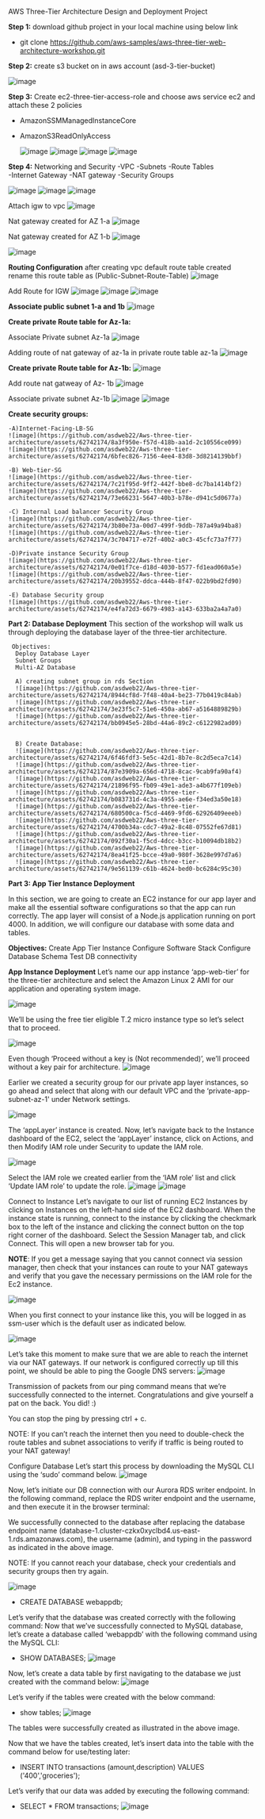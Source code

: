 AWS Three-Tier Architecture Design and Deployment Project

**Step 1:**  download github project in your local machine using below link
 - git clone https://github.com/aws-samples/aws-three-tier-web-architecture-workshop.git

**Step 2:**  create s3 bucket on in aws account (asd-3-tier-bucket)

![image](https://github.com/asdweb22/Aws-three-tier-architecture/assets/62742174/9d7a02c0-3e74-4354-bccc-9f2a2aeffcf0)

**Step 3:**  Create ec2-three-tier-access-role and choose aws service ec2 and attach these 2 policies 
 - AmazonSSMManagedInstanceCore
 - AmazonS3ReadOnlyAccess

   ![image](https://github.com/asdweb22/Aws-three-tier-architecture/assets/62742174/4058f198-f9ae-4ecd-859e-7ac7c328caa9)
   ![image](https://github.com/asdweb22/Aws-three-tier-architecture/assets/62742174/0a028323-ff61-469f-a272-02e5841d1357)
   ![image](https://github.com/asdweb22/Aws-three-tier-architecture/assets/62742174/1a8e8bd7-46b9-4938-b936-b29109835815)
   ![image](https://github.com/asdweb22/Aws-three-tier-architecture/assets/62742174/2b840953-2583-41ef-9208-18b21a71dbab)


**Step 4:**  Networking and Security
  -VPC
  -Subnets
  -Route Tables  
  -Internet Gateway
  -NAT gateway
  -Security Groups
  
  ![image](https://github.com/asdweb22/Aws-three-tier-architecture/assets/62742174/c49f537e-73b7-4587-8ebe-5a077b8c246d)
  ![image](https://github.com/asdweb22/Aws-three-tier-architecture/assets/62742174/14d63e69-fa9c-4828-b93c-0424e63d709a)
  ![image](https://github.com/asdweb22/Aws-three-tier-architecture/assets/62742174/7ca1fb7e-2f92-42f4-b1f5-6a1ebe96d1d1)
  
  Attach igw to vpc
  ![image](https://github.com/asdweb22/Aws-three-tier-architecture/assets/62742174/6a5df2f5-5ca3-41cb-9fa9-16cb1f87b4f3)


  Nat gateway created for AZ 1-a
  ![image](https://github.com/asdweb22/Aws-three-tier-architecture/assets/62742174/636032c9-fa24-4e29-b3b7-b6765ad0107d)

  Nat gateway created for AZ 1-b
  ![image](https://github.com/asdweb22/Aws-three-tier-architecture/assets/62742174/ef03b97d-fc39-4f40-acb8-b3eb15934ff3)

  ![image](https://github.com/asdweb22/Aws-three-tier-architecture/assets/62742174/e43a250f-c3f5-4f1d-abbb-0fd61270ee9c)

**Routing Configuration**
after creating vpc default route table created rename this route table as (Public-Subnet-Route-Table)
![image](https://github.com/asdweb22/Aws-three-tier-architecture/assets/62742174/31793e1d-845e-42c0-a290-d4ccb1690f63)

Add Route for IGW
![image](https://github.com/asdweb22/Aws-three-tier-architecture/assets/62742174/93c22aea-c884-4730-919b-030cd889bedb)
![image](https://github.com/asdweb22/Aws-three-tier-architecture/assets/62742174/dd85b665-81ee-46a6-a04e-496bf8d4bcac)
![image](https://github.com/asdweb22/Aws-three-tier-architecture/assets/62742174/b7dd23b0-37f3-400b-98c2-b1c8b55fb1a0)

**Associate public subnet 1-a and 1b**
![image](https://github.com/asdweb22/Aws-three-tier-architecture/assets/62742174/db5f1d56-39d1-43e4-8664-70f631bd6c47)


**Create private Route table for Az-1a:**

Associate Private subnet Az-1a
![image](https://github.com/asdweb22/Aws-three-tier-architecture/assets/62742174/4ec4fc44-22f4-4618-a45f-19ac9dc7d86b)


Adding route of nat gateway of az-1a in private route table az-1a
![image](https://github.com/asdweb22/Aws-three-tier-architecture/assets/62742174/0563247c-0825-47a6-9d94-f77748d440bc)


**Create private Route table for Az-1b:**
![image](https://github.com/asdweb22/Aws-three-tier-architecture/assets/62742174/45ae251c-bfff-419d-a94b-be921a16d7a7)

Add route nat gatweay of Az- 1b
![image](https://github.com/asdweb22/Aws-three-tier-architecture/assets/62742174/cd8c3f61-f4ec-43b9-8016-5efb12eb2a29)

Associate private subnet Az-1b
![image](https://github.com/asdweb22/Aws-three-tier-architecture/assets/62742174/0f8e5c86-0a8f-4268-a7c8-4170242504ae)
![image](https://github.com/asdweb22/Aws-three-tier-architecture/assets/62742174/8e18f63a-e6d8-4cb9-9033-d5a99216720c)


**Create security groups:**

    -A)Internet-Facing-LB-SG
    ![image](https://github.com/asdweb22/Aws-three-tier-architecture/assets/62742174/8a3f950e-f57d-418b-aa1d-2c10556ce099)
    ![image](https://github.com/asdweb22/Aws-three-tier-architecture/assets/62742174/6bfec826-7156-4ee4-83d8-3d8214139bbf)

    -B) Web-tier-SG
    ![image](https://github.com/asdweb22/Aws-three-tier-architecture/assets/62742174/7c21f95d-9ff2-442f-bbe8-dc7ba1414bf2)
    ![image](https://github.com/asdweb22/Aws-three-tier-architecture/assets/62742174/73e66231-5647-40b3-b78e-d941c5d0677a)

    -C) Internal Load balancer Security Group
    ![image](https://github.com/asdweb22/Aws-three-tier-architecture/assets/62742174/3b80e73a-00d7-499f-9ddb-787a49a94ba8)
    ![image](https://github.com/asdweb22/Aws-three-tier-architecture/assets/62742174/3c704717-e72f-40b2-a0c3-45cfc73a7f77)

    -D)Private instance Security Group
    ![image](https://github.com/asdweb22/Aws-three-tier-architecture/assets/62742174/0e01f7ce-d18d-4030-b577-fd1ead060a5e)
    ![image](https://github.com/asdweb22/Aws-three-tier-architecture/assets/62742174/20b39552-ddca-444b-8f47-022b9bd2fd90)

    -E) Database Security group
    ![image](https://github.com/asdweb22/Aws-three-tier-architecture/assets/62742174/e4fa72d3-6679-4983-a143-633ba2a4a7a0)

**Part 2: Database Deployment**
     This section of the workshop will walk us through deploying the database layer of the three-tier architecture.

     Objectives:
      Deploy Database Layer
      Subnet Groups
      Multi-AZ Database

      A) creating subnet group in rds Section
      ![image](https://github.com/asdweb22/Aws-three-tier-architecture/assets/62742174/8944cf8d-7f48-40a4-be23-77b0419c84ab)
      ![image](https://github.com/asdweb22/Aws-three-tier-architecture/assets/62742174/3e23f5c7-51e6-450a-ab67-a5164889829b)
      ![image](https://github.com/asdweb22/Aws-three-tier-architecture/assets/62742174/bb0945e5-28bd-44a6-89c2-c6122982ad09)


      B) Create Database: 
      ![image](https://github.com/asdweb22/Aws-three-tier-architecture/assets/62742174/6f46fdf3-5e5c-42d1-8b7e-8c2d5eca7c14)
      ![image](https://github.com/asdweb22/Aws-three-tier-architecture/assets/62742174/87e3909a-656d-4718-8cac-9cab9fa90af4)
      ![image](https://github.com/asdweb22/Aws-three-tier-architecture/assets/62742174/21896f95-fb09-49e1-ade3-a4b677f109eb)
      ![image](https://github.com/asdweb22/Aws-three-tier-architecture/assets/62742174/b083731d-4c3a-4955-ae6e-f34ed3a50e18)
      ![image](https://github.com/asdweb22/Aws-three-tier-architecture/assets/62742174/680500ca-f5cd-4469-9fd6-62926409eeeb)
      ![image](https://github.com/asdweb22/Aws-three-tier-architecture/assets/62742174/4700b34a-cdc7-49a2-8c48-07552fe67d81)
      ![image](https://github.com/asdweb22/Aws-three-tier-architecture/assets/62742174/092f30a1-f5cd-4dcc-b3cc-b10094db18b2)
      ![image](https://github.com/asdweb22/Aws-three-tier-architecture/assets/62742174/8ea41f25-bcce-49a0-980f-3628e997d7a6)
      ![image](https://github.com/asdweb22/Aws-three-tier-architecture/assets/62742174/9e561139-c61b-4624-bed0-bc6284c95c30)

**Part 3: App Tier Instance Deployment**

In this section, we are going to create an EC2 instance for our app layer and make all the essential software configurations so that the app can run correctly. The app layer will consist of a Node.js application running on port 4000. In addition, we will configure our database with some data and tables.

**Objectives:**
Create App Tier Instance
Configure Software Stack
Configure Database Schema
Test DB connectivity


**App Instance Deployment** 
Let’s name our app instance ‘app-web-tier’ for the three-tier architecture and select the Amazon Linux 2 AMI for our application and operating system image.

![image](https://github.com/asdweb22/Aws-three-tier-architecture/assets/62742174/46c7c96f-e74b-4e36-9301-808d194293c0)

We’ll be using the free tier eligible T.2 micro instance type so let’s select that to proceed.

![image](https://github.com/asdweb22/Aws-three-tier-architecture/assets/62742174/9562f3b2-9e2a-4f12-8b83-5895a05d3817)


Even though ‘Proceed without a key is (Not recommended)’, we’ll proceed without a key pair for architecture.
![image](https://github.com/asdweb22/Aws-three-tier-architecture/assets/62742174/8e3bbe43-280f-4e6c-aa21-050e89763fcf)


Earlier we created a security group for our private app layer instances, so go ahead and select that along with our default VPC and the ‘private-app-subnet-az-1' under Network settings.

![image](https://github.com/asdweb22/Aws-three-tier-architecture/assets/62742174/778def9c-5461-486c-97af-9e3384f25560)

The ‘appLayer’ instance is created. Now, let’s navigate back to the Instance dashboard of the EC2, select the ‘appLayer’ instance, click on Actions, and then Modify IAM role under Security to update the IAM role.

![image](https://github.com/asdweb22/Aws-three-tier-architecture/assets/62742174/c606136f-dcb8-4c31-a9db-72e6ac980403)


Select the IAM role we created earlier from the ‘IAM role’ list and click ‘Update IAM role’ to update the role.
![image](https://github.com/asdweb22/Aws-three-tier-architecture/assets/62742174/3f1c8626-9a0e-4cc9-afa4-3446d637da34)
![image](https://github.com/asdweb22/Aws-three-tier-architecture/assets/62742174/7d009428-c75f-46a4-9aaa-587569b7aac7)


Connect to Instance
Let’s navigate to our list of running EC2 Instances by clicking on Instances on the left-hand side of the EC2 dashboard. When the instance state is running, connect to the instance by clicking the checkmark box to the left of the instance and clicking the connect button on the top right corner of the dashboard. Select the Session Manager tab, and click Connect. This will open a new browser tab for you.

**NOTE**: If you get a message saying that you cannot connect via session manager, then check that your instances can route to your NAT gateways and verify that you gave the necessary permissions on the IAM role for the Ec2 instance.

![image](https://github.com/asdweb22/Aws-three-tier-architecture/assets/62742174/2a2e081d-24be-4b53-bb46-37368a87cc0d)

When you first connect to your instance like this, you will be logged in as ssm-user which is the default user as indicated below.

![image](https://github.com/asdweb22/Aws-three-tier-architecture/assets/62742174/00597ca0-a4e7-4990-ab4f-829b976377b6)

Let’s take this moment to make sure that we are able to reach the internet via our NAT gateways. If our network is configured correctly up till this point, we should be able to ping the Google DNS servers:
![image](https://github.com/asdweb22/Aws-three-tier-architecture/assets/62742174/08fa4350-236c-4a0a-a206-63bd22a84763)

Transmission of packets from our ping command means that we’re successfully connected to the internet. Congratulations and give yourself a pat on the back. You did! :)

You can stop the ping by pressing ctrl + c.

NOTE: If you can’t reach the internet then you need to double-check the route tables and subnet associations to verify if traffic is being routed to your NAT gateway!

Configure Database
Let’s start this process by downloading the MySQL CLI using the ‘sudo’ command below.
![image](https://github.com/asdweb22/Aws-three-tier-architecture/assets/62742174/af65741a-c847-4d32-87c5-1524b136d2d2)

Now, let’s initiate our DB connection with our Aurora RDS writer endpoint. In the following command, replace the RDS writer endpoint and the username, and then execute it in the browser terminal:

We successfully connected to the database after replacing the database endpoint name (database-1.cluster-czkx0xyclbd4.us-east-1.rds.amazonaws.com), the username (admin), and typing in the password as indicated in the above image.

NOTE: If you cannot reach your database, check your credentials and security groups then try again.

![image](https://github.com/asdweb22/Aws-three-tier-architecture/assets/62742174/f8fe10b8-1fa2-4359-8149-0142fc0d77e7)

- CREATE DATABASE webappdb;

Let’s verify that the database was created correctly with the following command:
Now that we’ve successfully connected to MySQL database, let’s create a database called ‘webappdb’ with the following command using the MySQL CLI:
- SHOW DATABASES;
  ![image](https://github.com/asdweb22/Aws-three-tier-architecture/assets/62742174/c78bbd3b-a307-4a76-84d2-0919642998c3)

Now, let’s create a data table by first navigating to the database we just created with the command below:
![image](https://github.com/asdweb22/Aws-three-tier-architecture/assets/62742174/1c99c1a2-0c49-439e-8510-53bbe40586f3)

Let’s verify if the tables were created with the below command:
- show tables;
![image](https://github.com/asdweb22/Aws-three-tier-architecture/assets/62742174/272bd1af-0b48-4e06-bac8-23a549ae0397)

The tables were successfully created as illustrated in the above image.

Now that we have the tables created, let’s insert data into the table with the command below for use/testing later:
- INSERT INTO transactions (amount,description) VALUES ('400','groceries');

Let’s verify that our data was added by executing the following command:
- SELECT * FROM transactions;
 ![image](https://github.com/asdweb22/Aws-three-tier-architecture/assets/62742174/bdb58f66-fefe-4530-9725-e11bbddc8ed9)
